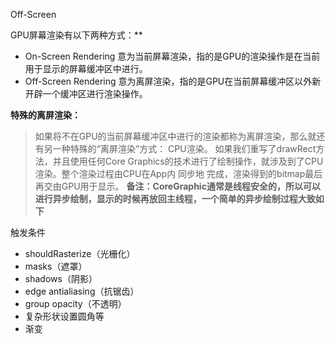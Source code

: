 Off-Screen

GPU屏幕渲染有以下两种方式：**

- On-Screen Rendering
  意为当前屏幕渲染，指的是GPU的渲染操作是在当前用于显示的屏幕缓冲区中进行。
- Off-Screen Rendering
  意为离屏渲染，指的是GPU在当前屏幕缓冲区以外新开辟一个缓冲区进行渲染操作。

**特殊的离屏渲染：**

>  如果将不在GPU的当前屏幕缓冲区中进行的渲染都称为离屏渲染，那么就还有另一种特殊的“离屏渲染”方式： CPU渲染。
> 如果我们重写了drawRect方法，并且使用任何Core Graphics的技术进行了绘制操作，就涉及到了CPU渲染。整个渲染过程由CPU在App内 同步地
> 完成，渲染得到的bitmap最后再交由GPU用于显示。
> **备注：CoreGraphic通常是线程安全的，所以可以进行异步绘制，显示的时候再放回主线程，一个简单的异步绘制过程大致如下**

触发条件

- shouldRasterize（光栅化）
- masks（遮罩）
- shadows（阴影）
- edge antialiasing（抗锯齿）
- group opacity（不透明）
- 复杂形状设置圆角等
- 渐变